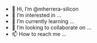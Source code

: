- 👋 Hi, I’m @mherrera-silicon
- 👀 I’m interested in ...
- 🌱 I’m currently learning ...
- 💞️ I’m looking to collaborate on ...
- 📫 How to reach me ...

<!---
mherrera-silicon/mherrera-silicon is a ✨ special ✨ repository because its `README.md` (this file) appears on your GitHub profile.
You can click the Preview link to take a look at your changes.
--->
